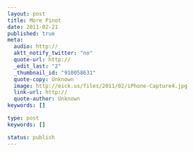 ```yaml
---
layout: post
title: More Pinot
date: 2011-02-21
published: true
meta:
  audio: http://
  aktt_notify_twitter: "no"
  quote-url: http://
  _edit_last: "2"
  _thumbnail_id: "910058631"
  quote-copy: Unknown
  image: http://eick.us/files/2011/02/iPhone-Capture4.jpg
  link-url: http://
  quote-author: Unknown
keywords: []

type: post
keywords: []

status: publish
---
```


